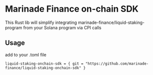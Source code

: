 # Marinade Finance on-chain SDK

This Rust lib will simplify integrating marinade-finance/liquid-staking-program from your Solana program via CPI calls
## Usage
add to your .toml file
```
liquid-staking-onchain-sdk = { git = "https://github.com/marinade-finance/liquid-staking-onchain-sdk" }
```
